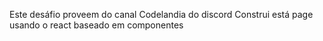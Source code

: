 Este desáfio proveem do canal Codelandia do discord
Construi está page usando o react baseado em componentes